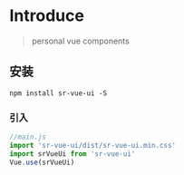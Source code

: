 # Introduce
> personal vue components

## 安装

```
npm install sr-vue-ui -S
```

### 引入

``` js
//main.js
import 'sr-vue-ui/dist/sr-vue-ui.min.css'
import srVueUi from 'sr-vue-ui'
Vue.use(srVueUi)
```


